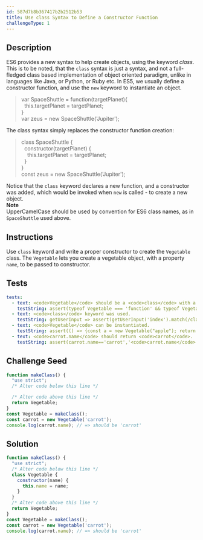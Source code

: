 ```yaml
---
id: 587d7b8b367417b2b2512b53
title: Use class Syntax to Define a Constructor Function
challengeType: 1
---
```


## Description
<section id='description'>
ES6 provides a new syntax to help create objects, using the keyword <dfn>class</dfn>.
This is to be noted, that the <code>class</code> syntax is just a syntax, and not a full-fledged class based implementation of object oriented paradigm, unlike in languages like Java, or Python, or Ruby etc.
In ES5, we usually define a constructor function, and use the <code>new</code> keyword to instantiate an object.
<blockquote>var SpaceShuttle = function(targetPlanet){<br>&nbsp;&nbsp;this.targetPlanet = targetPlanet;<br>}<br>var zeus = new SpaceShuttle('Jupiter');</blockquote>
The class syntax simply replaces the constructor function creation:
<blockquote>class SpaceShuttle {<br>&nbsp;&nbsp;constructor(targetPlanet) {<br>&nbsp;&nbsp;&nbsp;&nbsp;this.targetPlanet = targetPlanet;<br>&nbsp;&nbsp;}<br>}<br>const zeus = new SpaceShuttle('Jupiter');</blockquote>
Notice that the <code>class</code> keyword declares a new function, and a constructor was added, which would be invoked when <code>new</code> is called - to create a new object.<br>
<strong>Note</strong><br>
UpperCamelCase should be used by convention for ES6 class names, as in <code>SpaceShuttle</code> used above.
</section>

## Instructions
<section id='instructions'>
Use <code>class</code> keyword and write a proper constructor to create the <code>Vegetable</code> class.
The <code>Vegetable</code> lets you create a vegetable object, with a property <code>name</code>, to be passed to constructor.
</section>

## Tests
<section id='tests'>

```yml
tests:
  - text: <code>Vegetable</code> should be a <code>class</code> with a defined <code>constructor</code> method.
    testString: assert(typeof Vegetable === 'function' && typeof Vegetable.constructor === 'function', '<code>Vegetable</code> should be a <code>class</code> with a defined <code>constructor</code> method.');
  - text: <code>class</code> keyword was used.
    testString: getUserInput => assert(getUserInput('index').match(/class/g),'<code>class</code> keyword was used.');
  - text: <code>Vegetable</code> can be instantiated.
    testString: assert(() => {const a = new Vegetable("apple"); return typeof a === 'object';},'<code>Vegetable</code> can be instantiated.');
  - text: <code>carrot.name</code> should return <code>carrot</code>.
    testString: assert(carrot.name=='carrot','<code>carrot.name</code> should return <code>carrot</code>.');

```

</section>

## Challenge Seed
<section id='challengeSeed'>

<div id='js-seed'>

```js
function makeClass() {
  "use strict";
  /* Alter code below this line */

  /* Alter code above this line */
  return Vegetable;
}
const Vegetable = makeClass();
const carrot = new Vegetable('carrot');
console.log(carrot.name); // => should be 'carrot'
```

</div>



</section>

## Solution
<section id='solution'>

```js
function makeClass() {
  "use strict";
  /* Alter code below this line */
  class Vegetable {
    constructor(name) {
      this.name = name;
    }
  }
  /* Alter code above this line */
  return Vegetable;
}
const Vegetable = makeClass();
const carrot = new Vegetable('carrot');
console.log(carrot.name); // => should be 'carrot'
```
</section>
